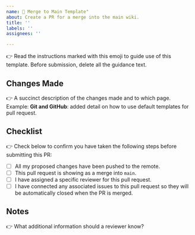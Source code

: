 ```yaml
---
name: 🎁 Merge to Main Template"
about: Create a PR for a merge into the main wiki. 
title: ''
labels: ''
assignees: ''

---
```


:point_right: Read the instructions marked with this emoji to guide use of this template. Before submission, delete all the guidance text.

## Changes Made
:point_right: A succinct description of the changes made and to which page.  Example:
**Git and GitHub**: added detail on how to use default templates for pull request.


## Checklist
:point_right: Check below to confirm you have taken the following steps before submitting this PR:
- [ ] All my proposed changes have been pushed to the remote.
- [ ] This pull request is showing as a merge into `main`.
- [ ] I have assigned a specific reviewer for this pull request.
- [ ] I have connected any associated issues to this pull request so they will be automatically closed when the PR is merged.

## Notes
:point_right: What additional information should a reviewer know?